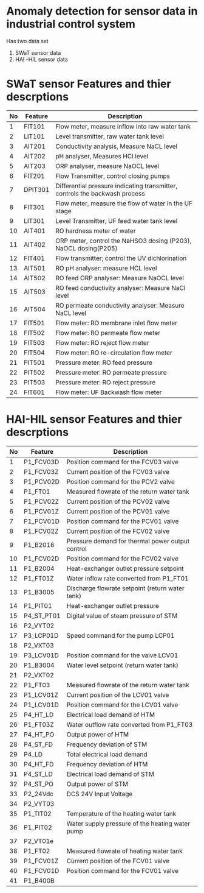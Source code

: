# Anomaly detection for sensor data in industrial control system
Has two data set 
1. SWaT sensor data 
2. HAI -HIL sensor data


# SWaT sensor Features and thier descrptions 

|No	|Feature |	Description|  
|----|------------|----------|
|1 |	FIT101 |	Flow meter, measure inflow into raw water tank|
|2|	LIT101|	Level transmitter, raw water tank level| 
|3|	AIT201|	Conductivity analysis, Measure NaCL level |
|4|	AIT202|	pH analyser, Measures HCI level |
|5|	AIT203| 	ORP analyser, measure NaOCL level |
|6|	FIT201|	Flow Transmitter, control closing pumps |
|7|	DPIT301|	Differential pressure indicating transmitter, controls the backwash process |
|8|	FIT301|	Flow meter, measure the flow of water in the UF stage | 
|9|	LIT301|	Level Transmitter, UF feed water tank level| 
|10|	AIT401|	RO hardness meter of water|
|11|	AIT402| 	ORP meter, control the NaHSO3 dosing (P203), NaOCL dosing(P205) |
|12|	FIT401|	Flow transmitter; control the UV dichlorination |
|13|	AIT501 |	RO pH analyser: measure HCL level |
|14|	AIT502 |	RO feed ORP analyser: Measure NaOCL level |
|15|	AIT503| 	RO feed conductivity analyser: Measure NaCl level|
|16	|AIT504 	|RO permeate conductivity analyser: Measure NaCL level |
|17|	FIT501|	Flow meter: RO membrane inlet flow meter |
|18|	FIT502 |	Flow meter: RO permeate flow meter |
|19|	FIT503| 	Flow meter: RO reject flow meter |
|20|	FIT504| 	Flow meter: RO re-circulation flow meter |
|21|	PIT501| 	Pressure meter: RO feed pressure |
|22|	PIT502| 	Pressure meter: RO permeate pressure |
|23|	PIT503| 	Pressure meter: RO reject pressure |
|24|	FIT601 	| Flow meter: UF Backwash flow meter |


# HAI-HIL sensor Features and thier descrptions  

|No	|Feature| 	Description|  
|----|------------|----------| 
|1|	P1_FCV03D|	Position command for the FCV03 valve | 
|2|	P1_FCV03Z| 	Current position of the FCV03 valve |
|3	|P1_PCV02D 	|Position command for the PCV2 valve |
|4	|P1_FT01 	|Measured flowrate of the return water tank |
|5	|P1_PCV02Z 	|Current position of the PCV02 valve |
|6	|P1_PCV01Z 	|Current position of the PCV01 valve |
|7	|P1_PCV01D 	|Position command for the PCV01 valve |
|8	|P1_FCV02Z 	|Current position of the FCV02 valve |
|9	|P1_B2016 	|Pressure demand for thermal power output control |
|10	|P1_FCV02D 	|Position command for the FCV02 valve| 
|11	|P1_B2004 	|Heat-exchanger outlet pressure setpoint |
|12	|P1_FT01Z 	|Water inflow rate converted from P1_FT01| 
|13	|P1_B3005 	|Discharge flowrate setpoint (return water tank) | 
|14	|P1_PIT01 	|Heat-exchanger outlet pressure| 
|15	|P4_ST_PT01 	|Digital value of steam pressure of STM| 
|16	|P2_VYT02|     | 	
|17|	P3_LCP01D| 	Speed command for the pump LCP01|
|18|	P2_VXT03| 	|
|19|	P3_LCV01D| 	Position command for the valve LCV01 | 
|20|	P1_B3004| 	Water level setpoint (return water tank)|
|21|	P2_VXT02|      | 	
|22|	P1_FT03| 	Measured flowrate of the return water tank |
|23|	P1_LCV01Z |	Current position of the LCV01 valve |
|24|	P1_LCV01D |	Position command for the LCV01 valve | 
|25	|P4_HT_LD 	|Electrical load demand of HTM |
|26 |	P1_FT03Z| 	Water outflow rate converted from P1_FT03 |
|27	|P4_HT_PO 	|Output power of HTM  |
|28	 |P4_ST_FD 	|Frequency deviation of STM |
|29	|P4_LD 	|Total electrical load demand |
|30	|P4_HT_FD |	Frequency deviation of HTM |
|31	|P4_ST_LD 	|Electrical load demand of STM |
|32	|P4_ST_PO |	Output power of STM|
|33	|P2_24Vdc |	DCS 24V Input Voltage |
|34|	P2_VYT03| 	|
|35|	P1_TIT02| 	Temperature of the heating water tank |
|36|	P1_PIT02| 	Water supply pressure of the heating water pump |
|37|	P2_VT01e|  | 	
|38|	P1_FT02| 	Measured flowrate of heating water tank |
|39|	P1_FCV01Z| 	Current position of the FCV01 valve |
|40|	P1_FCV01D |	Position command for the FCV01 valve |
|41|	P1_B400B |  |	







